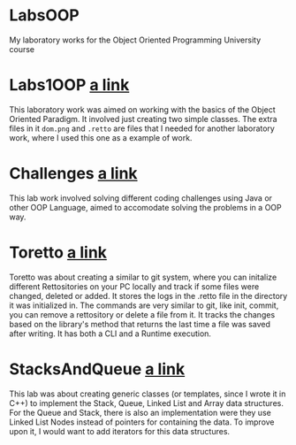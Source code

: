 # LabsOOP
My laboratory works for the Object Oriented Programming University course

# Labs1OOP [a link](https://github.com/Flexksx/LabsOOP/tree/main/Labs1OOP)
This laboratory work was aimed on working with the basics of the Object Oriented Paradigm. It involved just creating two simple classes.
The extra files in it ```dom.png``` and ```.retto``` are files that I needed for another laboratory work, where I used this one as a example of work.

# Challenges [a link](https://github.com/Flexksx/LabsOOP/tree/main/Challenges)
This lab work involved solving different coding challenges using Java or other OOP Language, aimed to accomodate solving the problems in a OOP way.

# Toretto [a link](https://github.com/Flexksx/LabsOOP/tree/main/Toretto)
Toretto was about creating a similar to git system, where you can initalize different Rettositories on your PC locally and track if some files were changed, deleted or added.
It stores the logs in the .retto file in the directory it was initialized in.
The commands are very similar to git, like init, commit, you can remove a rettository or
delete a file from it. It tracks the changes based on the <filesystem> library's method that returns the last
time a file was saved after writing. It has both a CLI and a Runtime execution.

# StacksAndQueue [a link](https://github.com/Flexksx/LabsOOP/tree/main/StackQueueLab)
This lab was about creating generic classes (or templates, since I wrote it in C++) to implement the Stack, Queue, Linked List and Array data structures.
For the Queue and Stack, there is also an implementation were they use Linked List Nodes instead of pointers for containing the data.
To improve upon it, I would want to add iterators for this data structures.
